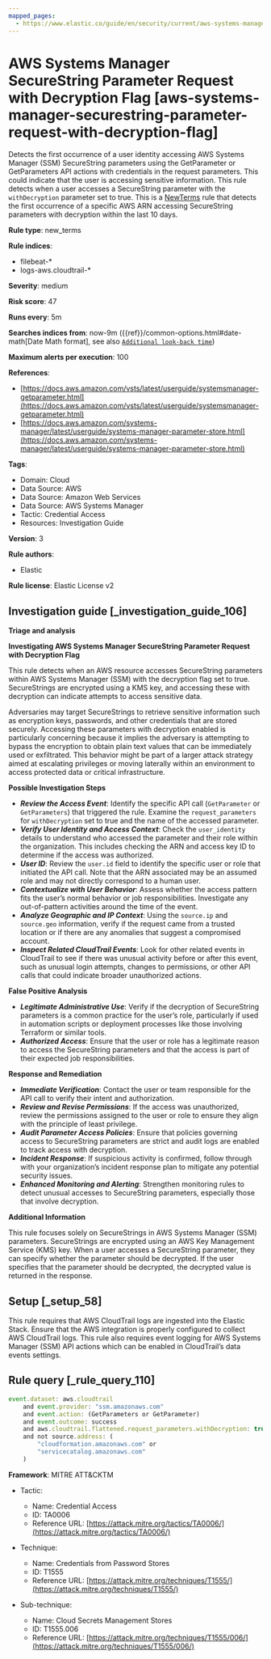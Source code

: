 ```yaml
---
mapped_pages:
  - https://www.elastic.co/guide/en/security/current/aws-systems-manager-securestring-parameter-request-with-decryption-flag.html
---
```


# AWS Systems Manager SecureString Parameter Request with Decryption Flag [aws-systems-manager-securestring-parameter-request-with-decryption-flag]

Detects the first occurrence of a user identity accessing AWS Systems Manager (SSM) SecureString parameters using the GetParameter or GetParameters API actions with credentials in the request parameters. This could indicate that the user is accessing sensitive information. This rule detects when a user accesses a SecureString parameter with the `withDecryption` parameter set to true. This is a [NewTerms](docs-content://solutions/security/detect-and-alert/create-detection-rule.md#create-new-terms-rule) rule that detects the first occurrence of a specific AWS ARN accessing SecureString parameters with decryption within the last 10 days.

**Rule type**: new_terms

**Rule indices**:

* filebeat-*
* logs-aws.cloudtrail-*

**Severity**: medium

**Risk score**: 47

**Runs every**: 5m

**Searches indices from**: now-9m ({{ref}}/common-options.html#date-math[Date Math format], see also [`Additional look-back time`](docs-content://solutions/security/detect-and-alert/create-detection-rule.md#rule-schedule))

**Maximum alerts per execution**: 100

**References**:

* [https://docs.aws.amazon.com/vsts/latest/userguide/systemsmanager-getparameter.html](https://docs.aws.amazon.com/vsts/latest/userguide/systemsmanager-getparameter.html)
* [https://docs.aws.amazon.com/systems-manager/latest/userguide/systems-manager-parameter-store.html](https://docs.aws.amazon.com/systems-manager/latest/userguide/systems-manager-parameter-store.html)

**Tags**:

* Domain: Cloud
* Data Source: AWS
* Data Source: Amazon Web Services
* Data Source: AWS Systems Manager
* Tactic: Credential Access
* Resources: Investigation Guide

**Version**: 3

**Rule authors**:

* Elastic

**Rule license**: Elastic License v2

## Investigation guide [_investigation_guide_106]

**Triage and analysis**

**Investigating AWS Systems Manager SecureString Parameter Request with Decryption Flag**

This rule detects when an AWS resource accesses SecureString parameters within AWS Systems Manager (SSM) with the decryption flag set to true. SecureStrings are encrypted using a KMS key, and accessing these with decryption can indicate attempts to access sensitive data.

Adversaries may target SecureStrings to retrieve sensitive information such as encryption keys, passwords, and other credentials that are stored securely. Accessing these parameters with decryption enabled is particularly concerning because it implies the adversary is attempting to bypass the encryption to obtain plain text values that can be immediately used or exfiltrated. This behavior might be part of a larger attack strategy aimed at escalating privileges or moving laterally within an environment to access protected data or critical infrastructure.

**Possible Investigation Steps**

* ***Review the Access Event***: Identify the specific API call (`GetParameter` or `GetParameters`) that triggered the rule. Examine the `request_parameters` for `withDecryption` set to true and the name of the accessed parameter.
* ***Verify User Identity and Access Context***: Check the `user_identity` details to understand who accessed the parameter and their role within the organization. This includes checking the ARN and access key ID to determine if the access was authorized.
* ***User ID***: Review the `user.id` field to identify the specific user or role that initiated the API call. Note that the ARN associated may be an assumed role and may not directly correspond to a human user.
* ***Contextualize with User Behavior***: Assess whether the access pattern fits the user’s normal behavior or job responsibilities. Investigate any out-of-pattern activities around the time of the event.
* ***Analyze Geographic and IP Context***: Using the `source.ip` and `source.geo` information, verify if the request came from a trusted location or if there are any anomalies that suggest a compromised account.
* ***Inspect Related CloudTrail Events***: Look for other related events in CloudTrail to see if there was unusual activity before or after this event, such as unusual login attempts, changes to permissions, or other API calls that could indicate broader unauthorized actions.

**False Positive Analysis**

* ***Legitimate Administrative Use***: Verify if the decryption of SecureString parameters is a common practice for the user’s role, particularly if used in automation scripts or deployment processes like those involving Terraform or similar tools.
* ***Authorized Access***: Ensure that the user or role has a legitimate reason to access the SecureString parameters and that the access is part of their expected job responsibilities.

**Response and Remediation**

* ***Immediate Verification***: Contact the user or team responsible for the API call to verify their intent and authorization.
* ***Review and Revise Permissions***: If the access was unauthorized, review the permissions assigned to the user or role to ensure they align with the principle of least privilege.
* ***Audit Parameter Access Policies***: Ensure that policies governing access to SecureString parameters are strict and audit logs are enabled to track access with decryption.
* ***Incident Response***: If suspicious activity is confirmed, follow through with your organization’s incident response plan to mitigate any potential security issues.
* ***Enhanced Monitoring and Alerting***: Strengthen monitoring rules to detect unusual accesses to SecureString parameters, especially those that involve decryption.

**Additional Information**

This rule focuses solely on SecureStrings in AWS Systems Manager (SSM) parameters. SecureStrings are encrypted using an AWS Key Management Service (KMS) key. When a user accesses a SecureString parameter, they can specify whether the parameter should be decrypted. If the user specifies that the parameter should be decrypted, the decrypted value is returned in the response.


## Setup [_setup_58]

This rule requires that AWS CloudTrail logs are ingested into the Elastic Stack. Ensure that the AWS integration is properly configured to collect AWS CloudTrail logs. This rule also requires event logging for AWS Systems Manager (SSM) API actions which can be enabled in CloudTrail’s data events settings.


## Rule query [_rule_query_110]

```js
event.dataset: aws.cloudtrail
    and event.provider: "ssm.amazonaws.com"
    and event.action: (GetParameters or GetParameter)
    and event.outcome: success
    and aws.cloudtrail.flattened.request_parameters.withDecryption: true
    and not source.address: (
        "cloudformation.amazonaws.com" or
        "servicecatalog.amazonaws.com"
    )
```

**Framework**: MITRE ATT&CKTM

* Tactic:

    * Name: Credential Access
    * ID: TA0006
    * Reference URL: [https://attack.mitre.org/tactics/TA0006/](https://attack.mitre.org/tactics/TA0006/)

* Technique:

    * Name: Credentials from Password Stores
    * ID: T1555
    * Reference URL: [https://attack.mitre.org/techniques/T1555/](https://attack.mitre.org/techniques/T1555/)

* Sub-technique:

    * Name: Cloud Secrets Management Stores
    * ID: T1555.006
    * Reference URL: [https://attack.mitre.org/techniques/T1555/006/](https://attack.mitre.org/techniques/T1555/006/)



